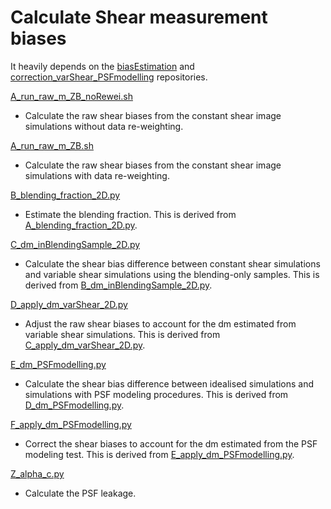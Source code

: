 # Calculate Shear measurement biases

It heavily depends on the [biasEstimation](https://github.com/KiDS-WL/MultiBand_ImSim/tree/main/biasEstimation) and [correction_varShear_PSFmodelling](https://github.com/KiDS-WL/MultiBand_ImSim/tree/main/correction_varShear_PSFmodelling) repositories.

[A_run_raw_m_ZB_noRewei.sh](https://github.com/lshuns/CSK1000LF321/tree/main/B_Shear_Bias/A_run_raw_m_ZB_noRewei.sh)

- Calculate the raw shear biases from the constant shear image simulations without data re-weighting.

[A_run_raw_m_ZB.sh](https://github.com/lshuns/CSK1000LF321/tree/main/B_Shear_Bias/A_run_raw_m_ZB.sh)

- Calculate the raw shear biases from the constant shear image simulations with data re-weighting.

[B_blending_fraction_2D.py](https://github.com/lshuns/CSK1000LF321/tree/main/B_Shear_Bias/B_blending_fraction_2D.py)

- Estimate the blending fraction. This is derived from [A_blending_fraction_2D.py](https://github.com/KiDS-WL/MultiBand_ImSim/blob/main/correction_varShear_PSFmodelling/A_blending_fraction_2D.py).

[C_dm_inBlendingSample_2D.py](https://github.com/lshuns/CSK1000LF321/tree/main/B_Shear_Bias/C_dm_inBlendingSample_2D.py)

- Calculate the shear bias difference between constant shear simulations and variable shear simulations using the blending-only samples. This is derived from [B_dm_inBlendingSample_2D.py](https://github.com/KiDS-WL/MultiBand_ImSim/blob/main/correction_varShear_PSFmodelling/B_dm_inBlendingSample_2D.py).

[D_apply_dm_varShear_2D.py](https://github.com/lshuns/CSK1000LF321/tree/main/B_Shear_Bias/D_apply_dm_varShear_2D.py)

- Adjust the raw shear biases to account for the dm estimated from variable shear simulations. This is derived from [C_apply_dm_varShear_2D.py](https://github.com/KiDS-WL/MultiBand_ImSim/blob/main/correction_varShear_PSFmodelling/C_apply_dm_varShear_2D.py).

[E_dm_PSFmodelling.py](https://github.com/lshuns/CSK1000LF321/tree/main/B_Shear_Bias/E_dm_PSFmodelling.py)

- Calculate the shear bias difference between idealised simulations and simulations with PSF modeling procedures. This is derived from [D_dm_PSFmodelling.py](https://github.com/KiDS-WL/MultiBand_ImSim/blob/main/correction_varShear_PSFmodelling/D_dm_PSFmodelling.py).

[F_apply_dm_PSFmodelling.py](https://github.com/lshuns/CSK1000LF321/tree/main/B_Shear_Bias/F_apply_dm_PSFmodelling.py)

- Correct the shear biases to account for the dm estimated from the PSF modeling test. This is derived from [E_apply_dm_PSFmodelling.py](https://github.com/KiDS-WL/MultiBand_ImSim/blob/main/correction_varShear_PSFmodelling/E_apply_dm_PSFmodelling.py).

[Z_alpha_c.py](https://github.com/lshuns/CSK1000LF321/tree/main/B_Shear_Bias/Z_alpha_c.py)

- Calculate the PSF leakage.